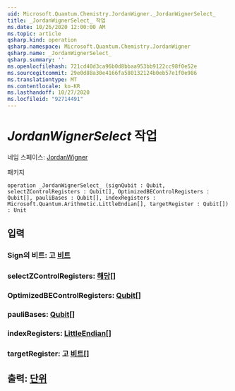 ```yaml
---
uid: Microsoft.Quantum.Chemistry.JordanWigner._JordanWignerSelect_
title: _JordanWignerSelect_ 작업
ms.date: 10/26/2020 12:00:00 AM
ms.topic: article
qsharp.kind: operation
qsharp.namespace: Microsoft.Quantum.Chemistry.JordanWigner
qsharp.name: _JordanWignerSelect_
qsharp.summary: ''
ms.openlocfilehash: 721cd40d3ca96b0d8bbaa953bb9122cc98f0e52e
ms.sourcegitcommit: 29e0d88a30e4166fa580132124b0eb57e1f0e986
ms.translationtype: MT
ms.contentlocale: ko-KR
ms.lasthandoff: 10/27/2020
ms.locfileid: "92714491"
---
```

# <a name="_jordanwignerselect_-operation"></a>_JordanWignerSelect_ 작업

네임 스페이스: [JordanWigner](xref:Microsoft.Quantum.Chemistry.JordanWigner)

패키지 [](https://nuget.org/packages/)




```qsharp
operation _JordanWignerSelect_ (signQubit : Qubit, selectZControlRegisters : Qubit[], OptimizedBEControlRegisters : Qubit[], pauliBases : Qubit[], indexRegisters : Microsoft.Quantum.Arithmetic.LittleEndian[], targetRegister : Qubit[]) : Unit
```


## <a name="input"></a>입력

### <a name="signqubit--qubit"></a>Sign의 비트: 고 [비트](xref:microsoft.quantum.lang-ref.qubit)




### <a name="selectzcontrolregisters--qubit"></a>selectZControlRegisters: [해당](xref:microsoft.quantum.lang-ref.qubit)[]




### <a name="optimizedbecontrolregisters--qubit"></a>OptimizedBEControlRegisters: [Qubit](xref:microsoft.quantum.lang-ref.qubit)[]




### <a name="paulibases--qubit"></a>pauliBases: [Qubit](xref:microsoft.quantum.lang-ref.qubit)[]




### <a name="indexregisters--littleendian"></a>indexRegisters: [LittleEndian](xref:Microsoft.Quantum.Arithmetic.LittleEndian)[]




### <a name="targetregister--qubit"></a>targetRegister: 고 [비트](xref:microsoft.quantum.lang-ref.qubit)[]





## <a name="output--unit"></a>출력: [단위](xref:microsoft.quantum.lang-ref.unit)

